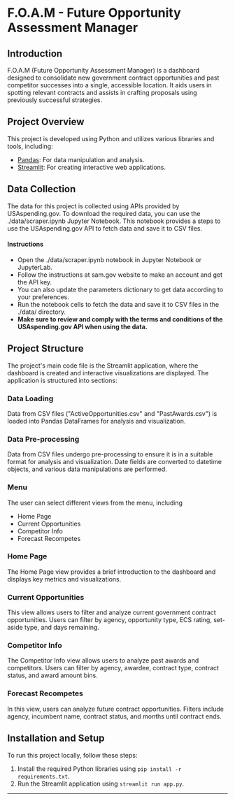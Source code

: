 # F.O.A.M - Future Opportunity Assessment Manager

## Introduction

F.O.A.M (Future Opportunity Assessment Manager) is a dashboard designed to consolidate new government contract opportunities and past competitor successes into a single, accessible location. It aids users in spotting relevant contracts and assists in crafting proposals using previously successful strategies.

## Project Overview

This project is developed using Python and utilizes various libraries and tools, including:

- [Pandas](https://pandas.pydata.org/): For data manipulation and analysis.
- [Streamlit](https://streamlit.io/): For creating interactive web applications.

## Data Collection
The data for this project is collected using APIs provided by USAspending.gov. To download the required data, you can use the ./data/scraper.ipynb Jupyter Notebook. This notebook provides a steps to use the USAspending.gov API to fetch data and save it to CSV files.

#### Instructions
- Open the ./data/scraper.ipynb notebook in Jupyter Notebook or JupyterLab.
- Follow the instructions at sam.gov website to make an account and get the API key.
- You can also update the parameters dictionary to get data according to your preferences.
- Run the notebook cells to fetch the data and save it to CSV files in the ./data/ directory.
- **Make sure to review and comply with the terms and conditions of the USAspending.gov API when using the data.**


## Project Structure

The project's main code file is the Streamlit application, where the dashboard is created and interactive visualizations are displayed. The application is structured into sections:



### Data Loading

Data from CSV files ("ActiveOpportunities.csv" and "PastAwards.csv") is loaded into Pandas DataFrames for analysis and visualization.

### Data Pre-processing

Data from CSV files undergo pre-processing to ensure it is in a suitable format for analysis and visualization. Date fields are converted to datetime objects, and various data manipulations are performed.

### Menu

The user can select different views from the menu, including 
- Home Page
- Current Opportunities
- Competitor Info
- Forecast Recompetes


### Home Page

The Home Page view provides a brief introduction to the dashboard and displays key metrics and visualizations.

### Current Opportunities

This view allows users to filter and analyze current government contract opportunities. Users can filter by agency, opportunity type, ECS rating, set-aside type, and days remaining.

### Competitor Info

The Competitor Info view allows users to analyze past awards and competitors. Users can filter by agency, awardee, contract type, contract status, and award amount bins.

### Forecast Recompetes

In this view, users can analyze future contract opportunities. Filters include agency, incumbent name, contract status, and months until contract ends.

## Installation and Setup

To run this project locally, follow these steps:

1. Install the required Python libraries using `pip install -r requirements.txt`.
2. Run the Streamlit application using `streamlit run app.py`.


---